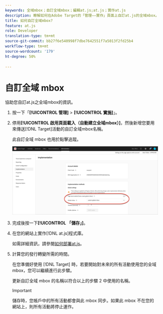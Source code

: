 ```yaml
---
keywords: 全域mbox；自訂全域mbox；編輯at.js;at.js；實作at.js
description: 瞭解如何在Adobe Target的「管理——實作」頁面上自訂at.js的全域mbox。
title: 如何自訂全域mbox?
feature: at.js
role: Developer
translation-type: tm+mt
source-git-commit: bb27f6e540998f7dbe7642551f7a5013f2fd25b4
workflow-type: tm+mt
source-wordcount: '179'
ht-degree: 50%

---
```



# 自訂全域 mbox

協助您自訂at.js之全域mbox的資訊。

1. 按一下「**[!UICONTROL 管理]** > **[!UICONTROL 實施]**」。

1. 停用&#x200B;**[!UICONTROL 啟用頁面載入（自動建立全域mbox）]**，然後新增您要用來傳送[!DNL Target]活動的自訂全域mbox名稱。

   此自訂全域 mbox 也用於點擊追蹤。

   ![custom-global-mbox](/help/c-implementing-target/c-implementing-target-for-client-side-web/t-mbox-download/c-understanding-global-mbox/assets/custom-global-mbox.png)

1. 完成後按一下&#x200B;**[!UICONTROL 「儲存」]**。

1. 在您的網站上實作[!DNL at.js]程式庫。

   如需詳細資訊，請參閱[如何部署at.js](/help/c-implementing-target/c-implementing-target-for-client-side-web/how-to-deployatjs/how-to-deployatjs.md)。

1. 計算您的發行轉變所需的時間。

   在您準備好使用 [!DNL Target] 時，若要開始對未來的所有活動使用您的全域 mbox，您可以繼續進行此步驟。

   更新自訂全域 mbox 的名稱以符合以上的步驟 2 中使用的名稱。

   >[!IMPORTANT]
   >
   >儲存時，您帳戶中的所有活動都會與此 mbox 同步。如果此 mbox 不在您的網站上，則所有活動將停止運作。

